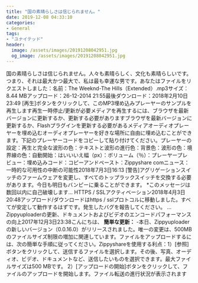 ```yaml
---
title: "国の素晴らしさは信じられません。"
date: 2019-12-08 04:33:10
categories:
- General
tags:
- "ユナイテッド"
header:
  image: /assets/images/20191208042951.jpg
  og_image: /assets/images/20191208042951.jpg
---
```


国の素晴らしさは信じられません。人々も素晴らしく、文化も素晴らしいです。つまり、それは最大かつ最大で、私は最も幸運な男です。あなたはファイルをリクエストしました：名前：The Weeknd-The Hills（Extended）.mp3サイズ：8.44 MBアップロード：26-12-2014 21:55最後ダウンロード：2018年2月10日23:49 [再生]ボタンをクリックして、このMP3埋め込みプレーヤーのサンプルを再生します再生一時停止/更新が必要メディアを再生するには、ブラウザを最新バージョンに更新するか、更新する必要がありますブラウザを最新バージョンに更新するか、Flashプラグインを更新する必要があるメディアオーディオプレーヤーを埋め込むオーディオプレーヤーを好きな場所に自由に埋め込むことができます。下記のプレーヤーコードをコピーして貼り付けてください。プレーヤーの設定：再生と完全な波形の色：テキストと波形の進行色：背景色：波形の色：境界線の色：自動開始：はいいいえ幅（px）：ボリューム（％）：プレーヤープレビュー：埋め込みコード：コピーアンドペースト：Zippyshare comニュース：一時的な可用性の中断の可能性2018年7月3日16:13 [警告]アグリゲーションスイッチのファームウェアを変更し、すべてのトップラックスイッチを交換する必要があります。今日も明日もバンピーに乗ることができます。 *このメッセージは数回以内に自己破壊します... HTTPS / SSLアクティベーション2018年4月3日20:48アップロード/ダウンロードはhttps / sslプロトコルに移動しました。すべてが安定して動作するはずです。発生したバグを報告してください。 ... Zippyuploaderの更新、ドキュメントおよびビデオのエンコードパフォーマンスの向上2017年12月3日23:38こんにちは、 <strong>簡単な更新：</strong> -本日、Zippyuploaderの新しいバージョン（0.0.16.0）がリリースされました。唯一の変更は、500MBのファイルサイズ制限の増加に関連しています。ファイルをアップロードするには、次の簡単な手順に従ってください。Zippyshareを使用する利点：1）[参照]ボタンをクリックして、送信するファイルを選択します。その後、写真、オーディオ、ビデオ、ドキュメントなど、送信したいものを選択できます。最大ファイルサイズは500 MBです。 2）[アップロードの開始]ボタンをクリックして、ファイルのアップロードを開始します。ファイル転送の進行状況が表示されます
